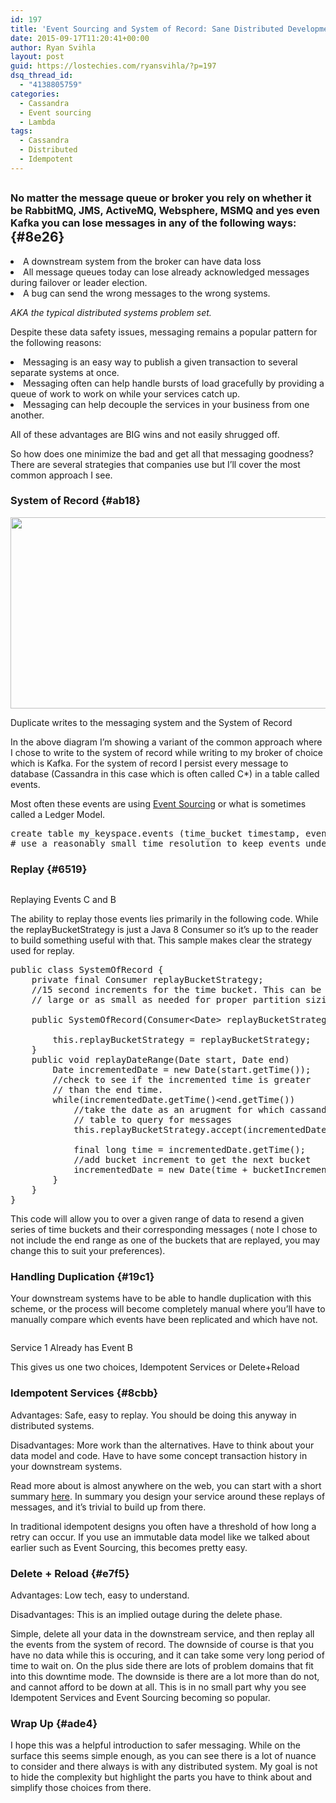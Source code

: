 ```yaml
---
id: 197
title: 'Event Sourcing and System of Record: Sane Distributed Development In The Modern Era'
date: 2015-09-17T11:20:41+00:00
author: Ryan Svihla
layout: post
guid: https://lostechies.com/ryansvihla/?p=197
dsq_thread_id:
  - "4138805759"
categories:
  - Cassandra
  - Event sourcing
  - Lambda
tags:
  - Cassandra
  - Distributed
  - Idempotent
---
```

## <span style="font-size: 16px;">No matter the message queue or broker you rely on whether it be RabbitMQ, JMS, ActiveMQ, Websphere, MSMQ and yes even Kafka you can lose messages in any of the following ways:</span> {#8e26}

<li id="636e">
  A downstream system from the broker can have data loss
</li>
<li id="4de8">
  All message queues today can lose already acknowledged messages during failover or leader election.
</li>
<li id="e06d">
  A bug can send the wrong messages to the wrong systems.
</li>

<p id="468b">
  <em>AKA the typical distributed systems problem set.</em>
</p>

<p id="2cea">
  Despite these data safety issues, messaging remains a popular pattern for the following reasons:
</p>

<li id="0adf">
  Messaging is an easy way to publish a given transaction to several separate systems at once.
</li>
<li id="f034">
  Messaging often can help handle bursts of load gracefully by providing a queue of work to work on while your services catch up.
</li>
<li id="0b22">
  Messaging can help decouple the services in your business from one another.
</li>

<p id="ba7b">
  All of these advantages are BIG wins and not easily shrugged off.
</p>

<p id="8e58">
  So how does one minimize the bad and get all that messaging goodness? There are several strategies that companies use but I’ll cover the most common approach I see.
</p>

### **System of Record** {#ab18}

<div>
  <div>
  </div>
  
  <p>
    <img src="https://cdn-images-1.medium.com/max/800/1*2_fy1qQaotCwtjytw6Pk8g.png" alt="" width="522" height="306" data-image-id="1*2_fy1qQaotCwtjytw6Pk8g.png" data-width="652" data-height="382" />
  </p>
</div>

Duplicate writes to the messaging system and the System of Record

<p id="9cef">
  In the above diagram I’m showing a variant of the common approach where I chose to write to the system of record while writing to my broker of choice which is Kafka. For the system of record I persist every message to database (Cassandra in this case which is often called C*) in a table called events.
</p>

<p id="9763">
  Most often these events are using <a href="http://martinfowler.com/eaaDev/EventSourcing.html" rel="nofollow" data-href="http://martinfowler.com/eaaDev/EventSourcing.html">Event Sourcing</a> or what is sometimes called a Ledger Model.
</p>

<pre name="6375">create table my_keyspace.events (time_bucket timestamp, event_id timeuuid, ts timestamp, message text)
# use a reasonably small time resolution to keep events under 100k per timestamp</pre>

### Replay {#6519}

<div>
  <div>
  </div>
  
  <p>
    <img src="https://cdn-images-1.medium.com/max/800/1*lPAxcBL2KAK8cYUbR5AuTw.png" alt="" data-image-id="1*lPAxcBL2KAK8cYUbR5AuTw.png" data-width="418" data-height="238" />
  </p>
</div>

Replaying Events C and B

<p id="6163">
  The ability to replay those events lies primarily in the following code. While the replayBucketStrategy is just a Java 8 Consumer so it’s up to the reader to build something useful with that. This sample makes clear the strategy used for replay.
</p>

<pre name="62c8">public class SystemOfRecord {
    private final Consumer replayBucketStrategy;
    //15 second increments for the time bucket. This can be as  
    // large or as small as needed for proper partition sizing      private final long bucketIncrement = 15000;

    public SystemOfRecord(Consumer&lt;Date&gt; replayBucketStrategy){

        this.replayBucketStrategy = replayBucketStrategy;
    }
    public void replayDateRange(Date start, Date end)
        Date incrementedDate = new Date(start.getTime());
        //check to see if the incremented time is greater
        // than the end time.
        while(incrementedDate.getTime()&lt;end.getTime()) 
            //take the date as an arugment for which cassandra 
            // table to query for messages  
            this.replayBucketStrategy.accept(incrementedDate);

            final long time = incrementedDate.getTime();
            //add bucket increment to get the next bucket   
            incrementedDate = new Date(time + bucketIncrement);
        }
    }
}</pre>

<p id="0f1a">
  This code will allow you to over a given range of data to resend a given series of time buckets and their corresponding messages ( note I chose to not include the end range as one of the buckets that are replayed, you may change this to suit your preferences).
</p>

### Handling Duplication {#19c1}

<p id="aeab">
  Your downstream systems have to be able to handle duplication with this scheme, or the process will become completely manual where you’ll have to manually compare which events have been replicated and which have not.
</p>

<div>
  <div>
  </div>
  
  <p>
    <img src="https://cdn-images-1.medium.com/max/800/1*T2QEgQVTL6N-1UHu_sD1kg.png" alt="" data-image-id="1*T2QEgQVTL6N-1UHu_sD1kg.png" data-width="418" data-height="238" />
  </p>
</div>

Service 1 Already has Event B

<p id="c2a4">
  This gives us one two choices, Idempotent Services or Delete+Reload
</p>

### Idempotent Services {#8cbb}

<p id="4f6e">
  Advantages: Safe, easy to replay. You should be doing this anyway in distributed systems.
</p>

<p id="7ab7">
  Disadvantages: More work than the alternatives. Have to think about your data model and code. Have to have some concept transaction history in your downstream systems.
</p>

<p id="7f45">
  Read more about is almost anywhere on the web, you can start with a short summary <a href="http://www.servicedesignpatterns.com/WebServiceInfrastructures/IdempotentRetry" rel="nofollow" data-href="http://www.servicedesignpatterns.com/WebServiceInfrastructures/IdempotentRetry">here</a>. In summary you design your service around these replays of messages, and it’s trivial to build up from there.
</p>

<p id="a069">
  In traditional idempotent designs you often have a threshold of how long a retry can occur. If you use an immutable data model like we talked about earlier such as Event Sourcing, this becomes pretty easy.
</p>

### Delete + Reload {#e7f5}

<p id="9da5">
  Advantages: Low tech, easy to understand.
</p>

<p id="c432">
  Disadvantages: This is an implied outage during the delete phase.
</p>

<p id="0a97">
  Simple, delete all your data in the downstream service, and then replay all the events from the system of record. The downside of course is that you have no data while this is occuring, and it can take some very long period of time to wait on. On the plus side there are lots of problem domains that fit into this downtime mode. The downside is there are a lot more than do not, and cannot afford to be down at all. This is in no small part why you see Idempotent Services and Event Sourcing becoming so popular.
</p>

### Wrap Up {#ade4}

<p id="b60a">
  I hope this was a helpful introduction to safer messaging. While on the surface this seems simple enough, as you can see there is a lot of nuance to consider and there always is with any distributed system. My goal is not to hide the complexity but highlight the parts you have to think about and simplify those choices from there.
</p>
